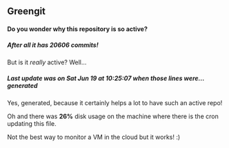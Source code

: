 ## Greengit

#### Do you wonder why this repository is so active?

##### After all it has 20606 commits!

But is it *really* active? Well...

##### Last update was on Sat Jun 19 at 10:25:07 when those lines were... generated

Yes, generated, because it certainly helps a lot to have such an active repo!

Oh and there was **26%** disk usage on the machine
where there is the cron updating this file.

Not the best way to monitor a VM in the cloud but it works! :)
